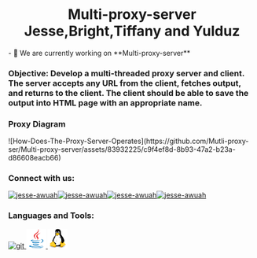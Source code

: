<h1 align="center">Multi-proxy-server Jesse,Bright,Tiffany and Yulduz</h1>
- 🔭 We are currently working on **Multi-proxy-server**
<h3 align="left">Objective:
Develop a multi-threaded proxy server and client. The server accepts any URL from the client, fetches output, and returns to the client. The client should be able to save the output into HTML page with an appropriate name.</h3>


<h3 align="left">Proxy Diagram</h3>
![How-Does-The-Proxy-Server-Operates](https://github.com/Mutli-proxy-ser/Multi-proxy-server/assets/83932225/c9f4ef8d-8b93-47a2-b23a-d86608eacb66)

<h3 align="left">Connect with us:</h3>
<p style="display: flex; align-items: center;">
    <a href="https://www.linkedin.com/in/jesse-awuah/" target="_blank">
        <img src="https://raw.githubusercontent.com/rahuldkjain/github-profile-readme-generator/master/src/images/icons/Social/linked-in-alt.svg" alt="jesse-awuah" height="30" width="40" />
    </a>
    <a href="https://www.linkedin.com/in/nnaemeka-odedo-b67297230/" target="_blank">
        <img src="https://raw.githubusercontent.com/rahuldkjain/github-profile-readme-generator/master/src/images/icons/Social/linked-in-alt.svg" alt="jesse-awuah" height="30" width="40" />
    </a>
    <a href="https://www.linkedin.com/in/tiffanyiriogbe/" target="_blank">
        <img src="https://raw.githubusercontent.com/rahuldkjain/github-profile-readme-generator/master/src/images/icons/Social/linked-in-alt.svg" alt="jesse-awuah" height="30" width="40" />
    </a>
    <a href="https://www.linkedin.com/in/yulduzm1/" target="_blank">
        <img src="https://raw.githubusercontent.com/rahuldkjain/github-profile-readme-generator/master/src/images/icons/Social/linked-in-alt.svg" alt="jesse-awuah" height="30" width="40" />
    </a>
</p>

<h3 align="left">Languages and Tools:</h3>
<p align="left"> <a href="https://git-scm.com/" target="_blank" rel="noreferrer"> <img src="https://www.vectorlogo.zone/logos/git-scm/git-scm-icon.svg" alt="git" width="40" height="40"/> </a> <a href="https://www.java.com" target="_blank" rel="noreferrer"> <img src="https://raw.githubusercontent.com/devicons/devicon/master/icons/java/java-original.svg" alt="java" width="40" height="40"/> </a> <a href="https://www.linux.org/" target="_blank" rel="noreferrer"> <img src="https://raw.githubusercontent.com/devicons/devicon/master/icons/linux/linux-original.svg" alt="linux" width="40" height="40"/> </a> </p>
